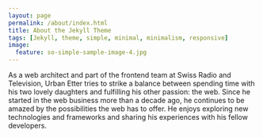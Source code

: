 ```yaml
---
layout: page
permalink: /about/index.html
title: About the Jekyll Theme
tags: [Jekyll, theme, simple, minimal, minimalism, responsive]
image:
  feature: so-simple-sample-image-4.jpg
---
```


As a web architect and part of the frontend team at Swiss Radio and Television, Urban Etter tries to strike a balance between spending time with his two lovely daughters and fulfilling his other passion: the web. Since he started in the web business more than a decade ago, he continues to be amazed by the possibilities the web has to offer. He enjoys exploring new technologies and frameworks and sharing his experiences with his fellow developers.

